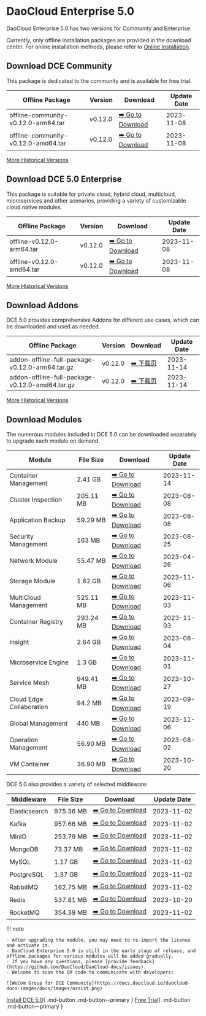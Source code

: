 # DaoCloud Enterprise 5.0

DaoCloud Enterprise 5.0 has two versions for Community and Enterprise.

Currently, only offline installation packages are provided in the download center. For online installation methods, please refer to [Online Installation](../install/index.md).

## Download DCE Community

This package is dedicated to the community and is available for free trial.

| Offline Package                     | Version | Download                                                        | Update Date |
| ----------------------------------- | ------- | --------------------------------------------------------------- | ----------- |
| offline-community-v0.12.0-arm64.tar | v0.12.0 | [:arrow_right: Go to Download](./free/dce5-installer-v0.12.0.md) | 2023-11-08  |
| offline-community-v0.12.0-amd64.tar | v0.12.0 | [:arrow_right: Go to Download](./free/dce5-installer-v0.12.0.md) | 2023-11-08  |

[More Historical Versions](./free/dce5-installer-history.md)

## Download DCE 5.0 Enterprise

This package is suitable for private cloud, hybrid cloud, multicloud, microservices and other scenarios, providing a variety of customizable cloud native modules.

| Offline Package           | Version | Download                                                            | Update Date |
| ------------------------- | ------- | ------------------------------------------------------------------- | ----------- |
| offline-v0.12.0-arm64.tar | v0.12.0 | [:arrow_right: Go to Download](./business/dce5-installer-v0.12.0.md) | 2023-11-08  |
| offline-v0.12.0-amd64.tar | v0.12.0 | [:arrow_right: Go to Download](./business/dce5-installer-v0.12.0.md) | 2023-11-08  |

[More Historical Versions](./business/dce5-installer-history.md)

## Download Addons

DCE 5.0 provides comprehensive Addons for different use cases, which can be downloaded and used as needed.

| Offline Package                                 | Version | Download                                   | Update Date |
| ----------------------------------------------- | ------- | ------------------------------------------ | ----------- |
| addon-offline-full-package-v0.12.0-arm64.tar.gz | v0.12.0 | [:arrow_right: 下载页](./addon/v0.12.0.md) | 2023-11-14 |
| addon-offline-full-package-v0.12.0-amd64.tar.gz | v0.12.0 | [:arrow_right: 下载页](./addon/v0.12.0.md) | 2023-11-14 |

[More Historical Versions](./addon/history.md)

## Download Modules

The numerous modules included in DCE 5.0 can be downloaded separately to upgrade each module on demand.

| Module                   | File Size | Download                                              | Update Date |
| ------------------------ | --------- | ----------------------------------------------------- | ----------- |
| Container Management     | 2.41 GB   | [:arrow_right: Go to Download](./modules/ghippo.md)    | 2023-11-14  |
| Cluster Inspection       | 205.11 MB | [:arrow_right: Go to Download](./modules/kcollie.md)   | 2023-08-08  |
| Application Backup       | 59.29 MB  | [:arrow_right: Go to Download](./modules/kcoral.md)    | 2023-08-08  |
| Security Management      | 163 MB    | [:arrow_right: Go to Download](./modules/dowl.md)      | 2023-08-25  |
| Network Module           | 55.47 MB  | [:arrow_right: Go to Download](./modules/spidernet.md) | 2023-04-26  |
| Storage Module           | 1.62 GB   | [:arrow_right: Go to Download](./modules/hwameistor.md) | 2023-11-06 |
| MultiCloud Management    | 525.11 MB | [:arrow_right: Go to Download](./modules/kairship.md)  | 2023-11-03  |
| Container Registry       | 293.24 MB | [:arrow_right: Go to Download](./modules/kangaroo.md)  | 2023-11-03  |
| Insight                  | 2.64 GB   | [:arrow_right: Go to Download](./modules/insight.md)   | 2023-08-04  |
| Microservice Engine      | 1.3 GB    | [:arrow_right: Go to Download](./modules/skoala.md)    | 2023-11-01  |
| Service Mesh             | 949.41 MB | [:arrow_right: Go to Download](./modules/mspider.md)   | 2023-10-27  |
| Cloud Edge Collaboration | 94.2 MB   | [:arrow_right: Go to Download](./modules/kant.md)      | 2023-09-19  |
| Global Management        | 440 MB    | [:arrow_right: Go to Download](./modules/ghippo.md)    | 2023-11-06  |
| Operation Management     | 56.90 MB  | [:arrow_right: Go to Download](./modules/gmagpie.md)   | 2023-08-02  |
| VM Container             | 36.90 MB | [:arrow_right: Go to Download](./modules/virtnest.md)  | 2023-10-20 |

DCE 5.0 also provides a variety of selected middleware:

| Middleware    | File Size | Download                                                | Update Date |
| ------------- | --------- | ------------------------------------------------------- | ----------- |
| Elasticsearch |975.36 MB| [:arrow_right: Go to Download](./modules/middleware/elasticsearch.md) | 2023-11-02 |
| Kafka         |957.66 MB| [:arrow_right: Go to Download](./modules/middleware/kafka.md)         | 2023-11-02 |
| MinIO         |253.79 MB| [:arrow_right: Go to Download](./modules/middleware/minio.md)         | 2023-11-02 |
| MongoDB       |73.37 MB| [:arrow_right: Go to Download](./modules/middleware/mongodb.md)       | 2023-11-02 |
| MySQL         |1.17 GB| [:arrow_right: Go to Download](./modules/middleware/mysql.md)         | 2023-11-02 |
| PostgreSQL    |1.37 GB| [:arrow_right: Go to Download](./modules/middleware/postgresql.md)    | 2023-11-02 |
| RabbitMQ      |162.75 MB| [:arrow_right: Go to Download](./modules/middleware/rabbitmq.md)      | 2023-11-02 |
| Redis         |537.81 MB| [:arrow_right: Go to Download](./modules/middleware/redis.md)         | 2023-10-20 |
| RocketMQ      |354.39 MB| [:arrow_right: Go to Download](./modules/middleware/rocketmq.md)      |2023-11-02|

!!! note

    - After upgrading the module, you may need to re-import the license and activate it.
    - DaoCloud Enterprise 5.0 is still in the early stage of release, and offline packages for various modules will be added gradually.
    - If you have any questions, please [provide feedback](https://github.com/DaoCloud/DaoCloud-docs/issues).
    - Welcome to scan the QR code to communicate with developers:

    ![WeCom Group for DCE Community](https://docs.daocloud.io/daocloud-docs-images/docs/images/assist.png)

[Install DCE 5.0](../install/index.md){ .md-button .md-button--primary }
[Free Trial](../dce/license0.md){ .md-button .md-button--primary }
